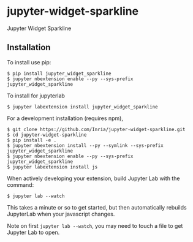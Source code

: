 jupyter-widget-sparkline
===============================

Jupyter Widget Sparkline

Installation
------------

To install use pip:

    $ pip install jupyter_widget_sparkline
    $ jupyter nbextension enable --py --sys-prefix jupyter_widget_sparkline

To install for jupyterlab

    $ jupyter labextension install jupyter_widget_sparkline

For a development installation (requires npm),

    $ git clone https://github.com/Inria/jupyter-widget-sparkline.git
    $ cd jupyter-widget-sparkline
    $ pip install -e .
    $ jupyter nbextension install --py --symlink --sys-prefix jupyter_widget_sparkline
    $ jupyter nbextension enable --py --sys-prefix jupyter_widget_sparkline
    $ jupyter labextension install js

When actively developing your extension, build Jupyter Lab with the command:

    $ jupyter lab --watch

This takes a minute or so to get started, but then automatically rebuilds JupyterLab when your javascript changes.

Note on first `jupyter lab --watch`, you may need to touch a file to get Jupyter Lab to open.


